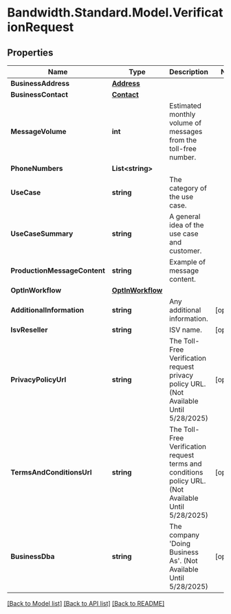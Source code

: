 # Bandwidth.Standard.Model.VerificationRequest

## Properties

Name | Type | Description | Notes
------------ | ------------- | ------------- | -------------
**BusinessAddress** | [**Address**](Address.md) |  | 
**BusinessContact** | [**Contact**](Contact.md) |  | 
**MessageVolume** | **int** | Estimated monthly volume of messages from the toll-free number. | 
**PhoneNumbers** | **List&lt;string&gt;** |  | 
**UseCase** | **string** | The category of the use case. | 
**UseCaseSummary** | **string** | A general idea of the use case and customer. | 
**ProductionMessageContent** | **string** | Example of message content. | 
**OptInWorkflow** | [**OptInWorkflow**](OptInWorkflow.md) |  | 
**AdditionalInformation** | **string** | Any additional information. | [optional] 
**IsvReseller** | **string** | ISV name. | [optional] 
**PrivacyPolicyUrl** | **string** | The Toll-Free Verification request privacy policy URL. (Not Available Until 5/28/2025) | [optional] 
**TermsAndConditionsUrl** | **string** | The Toll-Free Verification request terms and conditions policy URL. (Not Available Until 5/28/2025) | [optional] 
**BusinessDba** | **string** | The company &#39;Doing Business As&#39;. (Not Available Until 5/28/2025) | [optional] 

[[Back to Model list]](../README.md#documentation-for-models) [[Back to API list]](../README.md#documentation-for-api-endpoints) [[Back to README]](../README.md)

